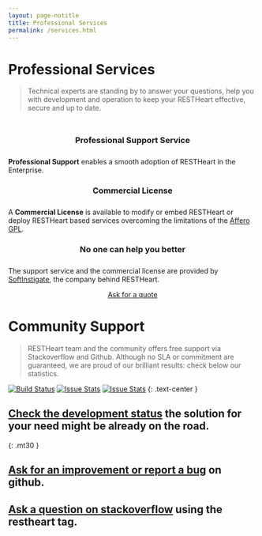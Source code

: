 ```yaml
---
layout: page-notitle
title: Professional Services
permalink: /services.html
---
```


# Professional Services

> Technical experts are standing by to answer your questions, help you with development and operation to keep your RESTHeart effective, secure and up to date.

<section class="slice" id="questions" style="padding-top: 10px">
    <div class="container">
        <article class="col-sm-12 col-md-4">
            <section>
                <h3 style="text-align:center; margin-bottom: 25px;">Professional Support Service</h3>
                <p><strong>Professional Support</strong> enables a smooth adoption of RESTHeart in the Enterprise.</p>
            </section>
        </article>
        <article class="col-sm-12 col-md-4">
            <section>
                <h3 style="text-align:center; margin-bottom: 25px;">Commercial License</h3>
                <p>A <strong>Commercial License</strong> is available to modify or embed RESTHeart or deploy RESTHeart based services overcoming the limitations of the <a href="https://en.wikipedia.org/wiki/Affero_General_Public_License" target="_blank">Affero GPL</a>.</p>
            </section>
        </article>
        <article class="col-sm-12 col-md-4">
            <section>
                <h3 style="text-align:center; margin-bottom: 25px;">No one can help you better</h3>
                <p>The support service and the commercial license are provided by <a href="http://www.softinstigate.com" target="_blank">SoftInstigate</a>, the company behind RESTHeart.</p>
            </section>
        </article>
    </div>
</section>

<section class="slice" id="questions" style="padding-top:0;text-align:center">
<div class="container">
    <a href="mailto://info@softinstigate.com?subject=RESTHeart sales inquiry" class="btn btn-primary btn-sm">Ask for a quote</a>
</div>
</section>

# Community Support

> RESTHeart team and the community offers free support via Stackoverflow and Github. Although no SLA or commitment are guaranteed, we are proud of our brilliant results: check below our statistics.

[![Build Status](https://travis-ci.org/SoftInstigate/restheart.svg?branch=develop)](https://travis-ci.org/SoftInstigate/restheart)
[![Issue Stats](http://issuestats.com/github/SoftInstigate/restheart/badge/pr)](http://issuestats.com/github/SoftInstigate/restheart)
[![Issue Stats](http://issuestats.com/github/SoftInstigate/restheart/badge/issue)](http://issuestats.com/github/SoftInstigate/restheart)
{: .text-center }

## <a class="btn btn-success btn-small" href="https://softinstigate.atlassian.net/issues/?filter=10403" target="_blank">Check the development status</a> the solution for your need might be already on the road.
{: .mt30 }

## <a class="btn btn-info" href="https://github.com/SoftInstigate/restheart/issues/new">Ask for an improvement or report a bug</a> on github.

## <a class="btn btn-warning" href="http://stackoverflow.com/questions/tagged/restheart">Ask a question on stackoverflow</a> using the restheart tag.
